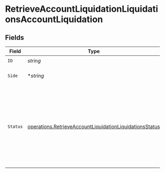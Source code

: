 # RetrieveAccountLiquidationLiquidationsAccountLiquidation


## Fields

| Field                                                                                                                                     | Type                                                                                                                                      | Required                                                                                                                                  | Description                                                                                                                               |
| ----------------------------------------------------------------------------------------------------------------------------------------- | ----------------------------------------------------------------------------------------------------------------------------------------- | ----------------------------------------------------------------------------------------------------------------------------------------- | ----------------------------------------------------------------------------------------------------------------------------------------- |
| `ID`                                                                                                                                      | *string*                                                                                                                                  | :heavy_check_mark:                                                                                                                        | N/A                                                                                                                                       |
| `Side`                                                                                                                                    | **string*                                                                                                                                 | :heavy_minus_sign:                                                                                                                        | Side of the order.<br/>* SELL -                                                                                                           |
| `Status`                                                                                                                                  | [operations.RetrieveAccountLiquidationLiquidationsStatus](../../../pkg/models/operations/retrieveaccountliquidationliquidationsstatus.md) | :heavy_check_mark:                                                                                                                        | Execution status of the Account liquidation order.<br/>* NEW - <br/>* PROCESSING - <br/>* FILLED - <br/>* CANCELLED -                     |